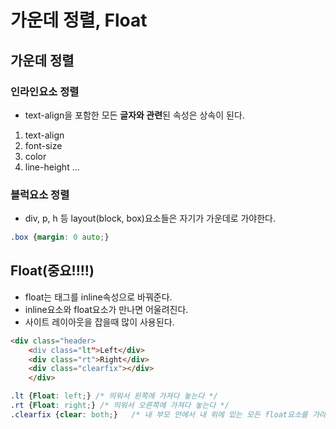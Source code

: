 # 가운데 정렬, Float
## 가운데 정렬
### 인라인요소 정렬
- text-align을 포함한 모든 **글자와 관련**된 속성은 상속이 된다.
1. text-align
2. font-size
3. color
4. line-height ...

### 블럭요소 정렬
- div, p, h 등 layout(block, box)요소들은 자기가 가운데로 가야한다.

```css
.box {margin: 0 auto;}
```

## Float(중요!!!!)
- float는 태그를 inline속성으로 바꿔준다.
- inline요소와 float요소가 만나면 어울려진다.
- 사이트 레이아웃을 잡을때 많이 사용된다.

```html
<div class="header>
	<div class="lt">Left</div>
	<div class="rt">Right</div>
	<div class="clearfix"></div>
	</div>
```

```css 
.lt {Float: left;} /* 띄워서 왼쪽에 가져다 놓는다 */
.rt {Float: right;} /* 띄워서 오른쪽에 가져다 놓는다 */
.clearfix {clear: both;}   /* 내 부모 안에서 내 위에 있는 모든 float요소를 가라앉힌다. */
``` 